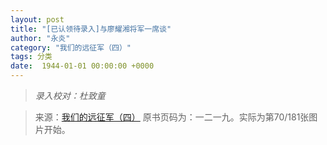 ```yaml
---
layout: post
title: "[已认领待录入]与廖耀湘将军一席谈"
author: "永炎"
category: "我们的远征军（四）"
tags: 分类
date:  1944-01-01 00:00:00 +0000
---
```


>*录入校对：杜致童*

> 来源：[我们的远征军（四）](https://www.modernhistory.org.cn/#/DocumentDetails_ts_da?fileCode=0003_ts_00000373&title=%E6%88%91%E4%BB%AC%E7%9A%84%E8%BF%9C%E5%BE%81%E5%86%9B%EF%BC%88%E5%9B%9B%EF%BC%89&flag=false) 原书页码为：一二一九。实际为第70/181张图片开始。